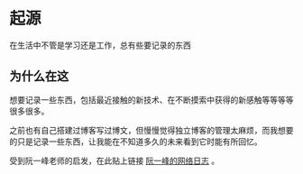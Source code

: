 # 起源
在生活中不管是学习还是工作，总有些要记录的东西

## 为什么在这
想要记录一些东西，包括最近接触的新技术、在不断摸索中获得的新感触等等等等很多很多。

之前也有自己搭建过博客写过博文，但慢慢觉得独立博客的管理太麻烦，而我想要的只是记录一些东西，让我能在不知道多久的未来看到它时能有所回忆。

受到阮一峰老师的启发，在此贴上链接 [阮一峰的网络日志](http://www.ruanyifeng.com/blog/) 。
